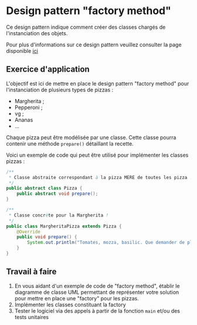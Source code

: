 # Design pattern "factory method"

Ce design pattern indique comment créer des classes chargés de l'instanciation des objets.

Pour plus d'informations sur ce design pattern veuillez consulter la page disponible [ici](https://www.baeldung.com/java-factory-pattern#factory-method-pattern)

## Exercice d'application

L'objectif est ici de mettre en place le design pattern "factory method" pour l'instanciation de plusieurs types de pizzas :
- Margherita ;
- Pepperoni ;
- vg ;
- Ananas
- ...

Chaque pizza peut être modélisée par une classe. Cette classe pourra contenir une méthode `prepare()` détaillant la recette.

Voici un exemple de code qui peut être utilisé pour implémenter les classes pizzas :

```java
/**
 * Classe abstraite correspondant à la pizza MERE de toutes les pizza !
 */
public abstract class Pizza {
    public abstract void prepare();
}
```

```java
/**
 * Classe concrète pour la Margherita !
 */
public class MargheritaPizza extends Pizza {
    @Override
    public void prepare() {
        System.out.println("Tomates, mozza, basilic. Que demander de plus ?");
    }
}
```

## Travail à faire

1. En vous aidant d'un exemple de code de "factory method", établir le diagramme de classe UML permettant de représenter votre solution pour mettre en place une "factory" pour les pizzas.
2. Implémenter les classes constituant la factory
3. Tester le logiciel via des appels à partir de la fonction `main` et/ou des tests unitaires